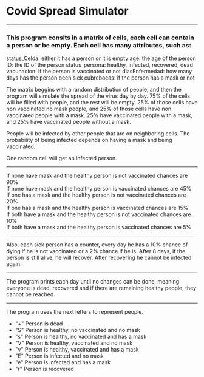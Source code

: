 # Covid Spread Simulator
---
### This program consits in a matrix of cells, each cell can contain a person or be empty. Each cell has many attributes, such as: 

status_Celda: either it has a person or it is empty
age: the age of the person
ID: the ID of the person
status_persona: healthy, infected, recovered, dead
vacunacion: if the person is vaccinated or not
diasEnfermedad: how many days has the person been sick
cubrebocas: if the person has a mask or not

The matrix beggins with a random distribution of people, and then the program will simulate the spread of the virus day by day. 75% of the cells will be filled with people, and the rest will be empty. 25% of those cells have non vaccinated no mask people, and 25% of those cells have non vaccinated people with a mask. 25% have vaccinated people with a mask, and 25% have vaccinated people without a mask.

People will be infected by other people that are on neighboring cells. The probability of being infected depends on having a mask and being vaccinated.

One random cell will get an infected person.

------------------------------------------------
If none have mask and the healthy person is not vaccinated chances are 90%  
If none have mask and the healthy person is vaccinated chances are 45%  
If one has a mask and the healthy person is not vaccinated chances are 20%  
If one has a mask and the healthy person is vaccinated chances are 15%  
If both have a mask and the healthy person is not vaccinated chances are 10%  
If both have a mask and the healthy person is vaccinated chances are 5%  

----------
Also, each sick person has a counter, every day he has a 10% chance of dying if he is not vaccinated or a 2% chance if he is. After 8 days, if the person is still alive, he will recover. After recovering he cannot be infected again.

----------
The program prints each day until no changes can be done, meaning everyone is dead, recovered and if there are remaining healthy people, they cannot be reached. 

------------------------------------------------
The program uses the next letters to represent people.
+ "+" Person is dead
+ "S" Person is healthy, no vaccinated and no mask
+ "s" Person is healthy, no vaccinated and has a mask
+ "V" Person is healthy, vaccinated and no mask
+ "v" Person is healthy, vaccinated and has a mask
+ "E" Person is infected and no mask
+ "e" Person is infected and has a mask
+ "r" Person is recovered